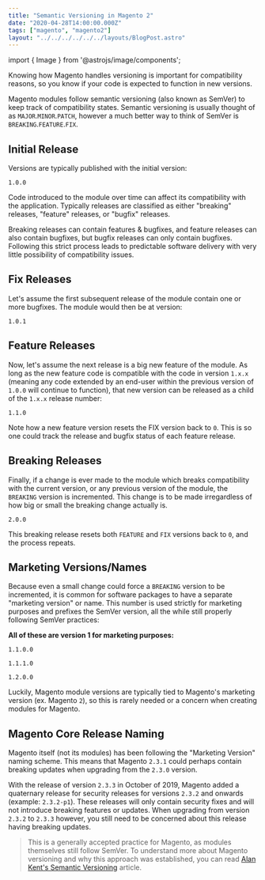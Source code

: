 ```yaml
---
title: "Semantic Versioning in Magento 2"
date: "2020-04-28T14:00:00.000Z"
tags: ["magento", "magento2"]
layout: "../../../../../../layouts/BlogPost.astro"
---
```


import { Image } from '@astrojs/image/components';

Knowing how Magento handles versioning is important for compatibility reasons, so you know if your code is expected to function in new versions.

Magento modules follow semantic versioning (also known as SemVer) to keep track of compatibility states. Semantic versioning is usually thought of as `MAJOR`.`MINOR`.`PATCH`, however a much better way to think of SemVer is `BREAKING`.`FEATURE`.`FIX`.

## Initial Release

Versions are typically published with the initial version:

`1.0.0`

Code introduced to the module over time can affect its compatibility with the application. Typically releases are classified as either "breaking" releases, "feature" releases, or "bugfix" releases.

Breaking releases can contain features & bugfixes, and feature releases can also contain bugfixes, but bugfix releases can only contain bugfixes. Following this strict process leads to predictable software delivery with very little possibility of compatibility issues.

## Fix Releases

Let's assume the first subsequent release of the module contain one or more bugfixes. The module would then be at version:

`1.0.1`

## Feature Releases

Now, let's assume the next release is a big new feature of the module. As long as the new feature code is compatible with the code in version `1.x.x` (meaning any code extended by an end-user within the previous version of `1.0.0` will continue to function), that new version can be released as a child of the `1.x.x` release number:

`1.1.0`

Note how a new feature version resets the FIX version back to `0`. This is so one could track the release and bugfix status of each feature release.

## Breaking Releases

Finally, if a change is ever made to the module which breaks compatibility with the current version, or any previous version of the module, the `BREAKING` version is incremented. This change is to be made irregardless of how big or small the breaking change actually is.

`2.0.0`

This breaking release resets both `FEATURE` and `FIX` versions back to `0`, and the process repeats.

## Marketing Versions/Names

Because even a small change could force a `BREAKING` version to be incremented, it is common for software packages to have a separate "marketing version" or name. This number is used strictly for marketing purposes and prefixes the SemVer version, all the while still properly following SemVer practices:

**All of these are version 1 for marketing purposes:**

`1.1.0.0`

`1.1.1.0`

`1.2.0.0`

Luckily, Magento module versions are typically tied to Magento's marketing version (ex. Magento `2`), so this is rarely needed or a concern when creating modules for Magento.

## Magento Core Release Naming

Magento itself (not its modules) has been following the "Marketing Version" naming scheme. This means that Magento `2.3.1` could perhaps contain breaking updates when upgrading from the `2.3.0` version.

With the release of version `2.3.3` in October of 2019, Magento added a quaternary release for security releases for versions `2.3.2` and onwards (example: `2.3.2-p1`). These releases will only contain security fixes and will not introduce breaking features or updates. When upgrading from version `2.3.2` to `2.3.3` however, you still need to be concerned about this release having breaking updates.

> This is a generally accepted practice for Magento, as modules themselves still follow SemVer. To understand more about Magento versioning and why this approach was established, you can read [Alan Kent's Semantic Versioning](https://alankent.me/2016/09/20/semantic-versioning-and-patch-2-1-2/) article.​
​
